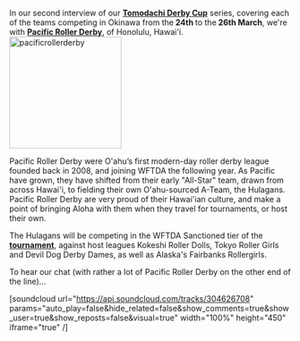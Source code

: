 <html><body><p>In our second interview of our <strong><a href="https://www.scottishrollerderbyblog.com/2017/01/19/the-tomodachi-derby-tournament-the-teams/">Tomodachi Derby Cup</a></strong> series, covering each of the teams competing in Okinawa from the<strong> 24th </strong>to the<strong> 26th March</strong>, we're with <strong><a href="https://www.facebook.com/PacificRollerDerby/">Pacific Roller Derby</a></strong>, of Honolulu, Hawai'i.

<img class=" size-full wp-image-14022 aligncenter" src="/2017/01/pacificrollerderby.png" alt="pacificrollerderby" width="200" height="200">

Pacific Roller Derby were O'ahu’s first modern-day roller derby league founded back in 2008, and joining WFTDA the following year. As Pacific have grown, they have shifted from their early "All-Star" team, drawn from across Hawai'i, to fielding their own O'ahu-sourced A-Team, the Hulagans.
Pacific Roller Derby are very proud of their Hawai'ian culture, and make a point of bringing Aloha with them when they travel for tournaments, or host their own.

The Hulagans will be competing in the WFTDA Sanctioned tier of the <strong><a href="https://www.facebook.com/events/1785628121710300/">tournament</a></strong>, against host leagues Kokeshi Roller Dolls, Tokyo Roller Girls and Devil Dog Derby Dames, as well as Alaska's Fairbanks Rollergirls.

To hear our chat (with rather a lot of Pacific Roller Derby on the other end of the line)...

[soundcloud url="https://api.soundcloud.com/tracks/304626708" params="auto_play=false&amp;hide_related=false&amp;show_comments=true&amp;show_user=true&amp;show_reposts=false&amp;visual=true" width="100%" height="450" iframe="true" /]</p></body></html>
